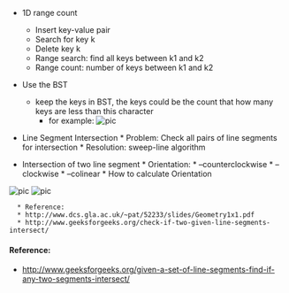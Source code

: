 * 1D range count
    * Insert key-value pair
    * Search for key k
    * Delete key k
    * Range search: find all keys between k1 and k2
    * Range count: number of keys between k1 and k2

* Use the BST 
    * keep the keys in BST, the keys could be the count that how many keys are less than this character
        * for example: 
        ![pic](https://cloud.githubusercontent.com/assets/9062406/8469463/0324385a-2030-11e5-8bcf-54bded3c43e6.png)    

* Line Segment Intersection
      * Problem: Check all pairs of line segments for intersection
      * Resolution: sweep-line algorithm 

* Intersection of two line segment 
      * Orientation:
         * –counterclockwise
         * –clockwise
         * –colinear
      * How to calculate Orientation
      

![pic](https://cloud.githubusercontent.com/assets/9062406/8470461/7eafea04-2040-11e5-9927-99e7dd26e65c.png)
![pic](https://cloud.githubusercontent.com/assets/9062406/8470767/3c8c8312-2045-11e5-8040-8a6be6aa488f.png)            

      * Reference:
      * http://www.dcs.gla.ac.uk/~pat/52233/slides/Geometry1x1.pdf
      * http://www.geeksforgeeks.org/check-if-two-given-line-segments-intersect/
      
      

#### Reference:
* http://www.geeksforgeeks.org/given-a-set-of-line-segments-find-if-any-two-segments-intersect/
